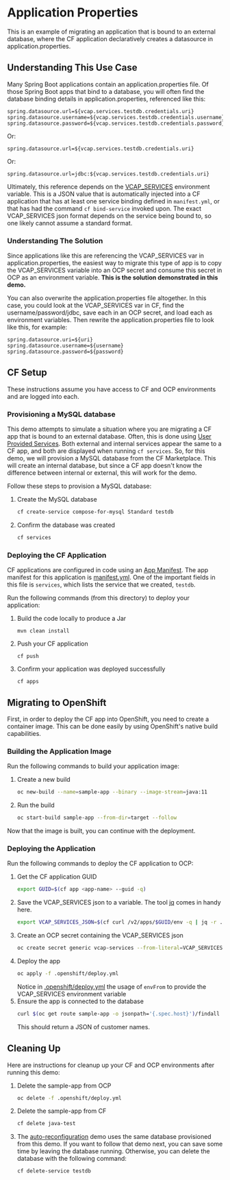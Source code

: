 # Application Properties
This is an example of migrating an application that is bound to an external database, where the CF application declaratively creates a datasource in application.properties.

## Understanding This Use Case
Many Spring Boot applications contain an application.properties file. Of those Spring Boot apps that bind to a database, you will often find the database binding details in application.properties, referenced like this:
```
spring.datasource.url=${vcap.services.testdb.credentials.uri}
spring.datasource.username=${vcap.services.testdb.credentials.username}
spring.datasource.password=${vcap.services.testdb.credentials.password}
```
Or:
```
spring.datasource.url=${vcap.services.testdb.credentials.uri}
```
Or:
```
spring.datasource.url=jdbc:${vcap.services.testdb.credentials.uri}
```

Ultimately, this reference depends on the [VCAP_SERVICES](https://docs.cloudfoundry.org/devguide/deploy-apps/environment-variable.html#VCAP-SERVICES) environment variable. This is a JSON value that is automatically injected into a CF application that has at least one service binding defined in `manifest.yml`, or that has had the command `cf bind-service` invoked upon. The exact VCAP_SERVICES json format depends on the service being bound to, so one likely cannot assume a standard format.

### Understanding The Solution
Since applications like this are referencing the VCAP_SERVICES var in application.properties, the easiest way to migrate this type of app is to copy the VCAP_SERVICES variable into an OCP secret and consume this secret in OCP as an environment variable. **This is the solution demonstrated in this demo.**

You can also overwrite the application.properties file altogether. In this case, you could look at the VCAP_SERVICES var in CF, find the username/password/jdbc, save each in an OCP secret, and load each as environment variables. Then rewrite the application.properties file to look like this, for example:
```
spring.datasource.uri=${uri}
spring.datasource.username=${username}
spring.datasource.password=${password}
```

## CF Setup
These instructions assume you have access to CF and OCP environments and are logged into each.

### Provisioning a MySQL database
This demo attempts to simulate a situation where you are migrating a CF app that is bound to an external database. Often, this is done using [User Provided Services](https://docs.cloudfoundry.org/devguide/services/user-provided.html). Both external and internal services appear the same to a CF app, and both are displayed when running `cf services`. So, for this demo, we will provision a MySQL database from the CF Marketplace. This will create an internal database, but since a CF app doesn't know the difference between internal or external, this will work for the demo.

Follow these steps to provision a MySQL database:
1. Create the MySQL database
   ```bash
   cf create-service compose-for-mysql Standard testdb
   ```
1. Confirm the database was created
   ```bash
   cf services
   ```

### Deploying the CF Application
CF applications are configured in code using an [App Manifest](https://docs.cloudfoundry.org/devguide/deploy-apps/manifest.html). The app manifest for this application is [manifest.yml](./manifest.yml). One of the important fields in this file is `services`, which lists the service that we created, `testdb`.

Run the following commands (from this directory) to deploy your application:
1. Build the code locally to produce a Jar
   ```
   mvn clean install
   ```
1. Push your CF application
   ```
   cf push
   ```
1. Confirm your application was deployed successfully
   ```
   cf apps
   ```

## Migrating to OpenShift
First, in order to deploy the CF app into OpenShift, you need to create a container image. This can be done easily by using OpenShift's native build capabilities.

### Building the Application Image
Run the following commands to build your application image:
1. Create a new build
   ```bash
   oc new-build --name=sample-app --binary --image-stream=java:11
   ```
1. Run the build
   ```bash
   oc start-build sample-app --from-dir=target --follow
   ```

Now that the image is built, you can continue with the deployment.

### Deploying the Application
Run the following commands to deploy the CF application to OCP:
1. Get the CF application GUID
   ```bash
   export GUID=$(cf app <app-name> --guid -q)
   ```
1. Save the VCAP_SERVICES json to a variable. The tool [jq](https://github.com/stedolan/jq) comes in handy here.
   ```bash
   export VCAP_SERVICES_JSON=$(cf curl /v2/apps/$GUID/env -q | jq -r .system_env_json.VCAP_SERVICES)
   ```
1. Create an OCP secret containing the VCAP_SERVICES json
   ```bash
   oc create secret generic vcap-services --from-literal=VCAP_SERVICES="$VCAP_SERVICES_JSON"
   ```
1. Deploy the app
   ```bash
   oc apply -f .openshift/deploy.yml
   ```
   Notice in [.openshift/deploy.yml](./.openshift/deploy.yml) the usage of `envFrom` to provide the VCAP_SERVICES environment variable
1. Ensure the app is connected to the database
   ```bash
   curl $(oc get route sample-app -o jsonpath='{.spec.host}')/findall
   ```
   This should return a JSON of customer names.

## Cleaning Up
Here are instructions for cleanup up your CF and OCP environments after running this demo:
1. Delete the sample-app from OCP
   ```bash
   oc delete -f .openshift/deploy.yml
   ```
1. Delete the sample-app from CF
   ```bash
   cf delete java-test
   ```
1. The [auto-reconfiguration](../auto-reconfiguration) demo uses the same database provisioned from this demo. If you want to follow that demo next, you can save some time by leaving the database running. Otherwise, you can delete the database with the following command:
   ```bash
   cf delete-service testdb
   ```